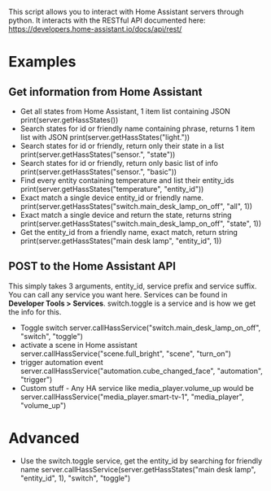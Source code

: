 This script allows you to interact with Home Assistant servers through python. It interacts with the RESTful API documented here: https://developers.home-assistant.io/docs/api/rest/

# Examples

## Get information from Home Assistant
* Get all states from Home Assistant, 1 item list containing JSON
print(server.getHassStates())
* Search states for id or friendly name containing phrase, returns 1 item list with JSON
print(server.getHassStates("light."))
* Search states for id or friendly, return only their state in a list
print(server.getHassStates("sensor.", "state"))
* Search states for id or friendly, return only basic list of info
print(server.getHassStates("sensor.", "basic"))
* Find every entity containing temperature and list their entity_ids
print(server.getHassStates("temperature", "entity_id"))
* Exact match a single device entity_id or friendly name.
print(server.getHassStates("switch.main_desk_lamp_on_off", "all", 1))
* Exact match a single device and return the state, returns string
print(server.getHassStates("switch.main_desk_lamp_on_off", "state", 1))
* Get the entity_id from a friendly name, exact match, return string
print(server.getHassStates("main desk lamp", "entity_id", 1))
 
## POST to the Home Assistant API
This simply takes 3 arguments, entity_id, service prefix and service suffix. You can call any service you want here. Services can be found in **Developer Tools > Services**. switch.toggle is a service and is how we get the info for this.

* Toggle switch
server.callHassService("switch.main_desk_lamp_on_off", "switch", "toggle")
* activate a scene in Home assistant
server.callHassService("scene.full_bright", "scene", "turn_on")
* trigger automation event
server.callHassService("automation.cube_changed_face", "automation", "trigger")
* Custom stuff - Any HA service like media_player.volume_up would be
server.callHassService("media_player.smart-tv-1", "media_player", "volume_up")

# Advanced
* Use the switch.toggle service, get the entity_id by searching for friendly name
server.callHassService(server.getHassStates("main desk lamp", "entity_id", 1), "switch", "toggle")
